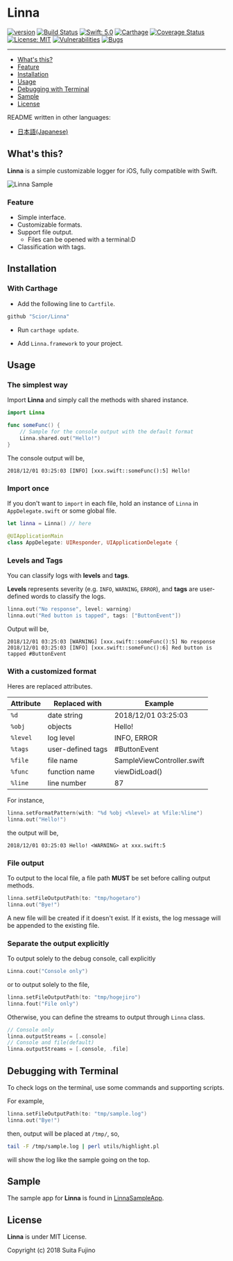 # Linna

[![version](https://img.shields.io/badge/version-0.2.1-blue.svg)](https://github.com/Scior/Linna)
[![Build Status](https://travis-ci.org/Scior/Linna.svg?branch=master)](https://travis-ci.org/Scior/Linna)
[![Swift: 5.0](https://img.shields.io/badge/Swift-5.0-green.svg)](https://swift.org/)
[![Carthage](https://img.shields.io/badge/Carthage-compatible-green.svg)](https://github.com/Carthage/Carthage)
[![Coverage Status](https://coveralls.io/repos/github/Scior/Linna/badge.svg)](https://coveralls.io/github/Scior/Linna)
[![License: MIT](https://img.shields.io/badge/License-MIT-yellow.svg)](https://opensource.org/licenses/MIT)
[![Vulnerabilities](https://sonarcloud.io/api/project_badges/measure?project=Scior_Linna&metric=vulnerabilities)](https://sonarcloud.io/api/project_badges/measure?project=Scior_Linna&metric=vulnerabilities)
[![Bugs](https://sonarcloud.io/api/project_badges/measure?project=Scior_Linna&metric=bugs)](https://sonarcloud.io/api/project_badges/measure?project=Scior_Linna&metric=bugs)

----

- [What's this?](#whats-this)
- [Feature](#feature)
- [Installation](#installation)
- [Usage](#usage)
- [Debugging with Terminal](#debugging-with-terminal)
- [Sample](#sample)
- [License](#license)

README written in other languages:

- [日本語(Japanese)](./README_ja.md)

## What's this?

**Linna** is a simple customizable logger for iOS, fully compatible with Swift.  

![Linna Sample](https://gist.githubusercontent.com/Scior/c601461a06a384e0f534b045d29b6272/raw/2b6c0ef488bf17fa38f9980ae2c77083ca795a6b/linnasample.gif)

### Feature

- Simple interface.
- Customizable formats.
- Support file output.
  - Files can be opened with a terminal:D
- Classification with tags.

## Installation

### With Carthage

- Add the following line to `Cartfile`.

```ruby
github "Scior/Linna"
```

- Run `carthage update`.

- Add `Linna.framework` to your project.

## Usage

### The simplest way

Import **Linna** and simply call the methods with shared instance.

```swift
import Linna

func someFunc() {
    // Sample for the console output with the default format
    Linna.shared.out("Hello!")
}
```

The console output will be,

```text
2018/12/01 03:25:03 [INFO] [xxx.swift::someFunc():5] Hello!
```

### Import once

If you don't want to `import` in each file, hold an instance of `Linna` in `AppDelegate.swift` or some global file.

```swift
let linna = Linna() // here

@UIApplicationMain
class AppDelegate: UIResponder, UIApplicationDelegate {
```

### Levels and Tags

You can classify logs with **levels** and **tags**.

**Levels** represents severity (e.g. `INFO`, `WARNING`, `ERROR`), and **tags** are user-defined words to classify the logs.

```swift
linna.out("No response", level: warning)
linna.out("Red button is tapped", tags: ["ButtonEvent"])
```

Output will be,

```text
2018/12/01 03:25:03 [WARNING] [xxx.swift::someFunc():5] No response
2018/12/01 03:25:03 [INFO] [xxx.swift::someFunc():6] Red button is tapped #ButtonEvent
```

### With a customized format

Heres are replaced attributes.

| Attribute | Replaced with | Example |
| -- | -- | -- |
| `%d` | date string | 2018/12/01 03:25:03 |
| `%obj` | objects | Hello! |
| `%level` | log level | INFO, ERROR |
| `%tags` | user-defined tags | #ButtonEvent |
| `%file` | file name | SampleViewController.swift |
| `%func` | function name | viewDidLoad() |
| `%line` | line number | 87 |

For instance,

```swift
linna.setFormatPattern(with: "%d %obj <%level> at %file:%line")
linna.out("Hello!")
```

the output will be,

```text
2018/12/01 03:25:03 Hello! <WARNING> at xxx.swift:5
```

### File output

To output to the local file, a file path **MUST** be set before calling output methods.

```swift
linna.setFileOutputPath(to: "tmp/hogetaro")
linna.out("Bye!")
```

A new file will be created if it doesn't exist.
If it exists, the log message will be appended to the existing file.

### Separate the output explicitly

To output solely to the debug console, call explicitly

```swift
Linna.cout("Console only")
```

or to output solely to the file,

```swift
linna.setFileOutputPath(to: "tmp/hogejiro")
linna.fout("File only")
```

Otherwise, you can define the streams to output through `Linna` class.

```swift
// Console only
linna.outputStreams = [.console]
// Console and file(default)
linna.outputStreams = [.console, .file]
```

## Debugging with Terminal

To check logs on the terminal, use some commands and supporting scripts.

For example,

```swift
linna.setFileOutputPath(to: "tmp/sample.log")
linna.out("Bye!")
```

then, output will be placed at `/tmp/`, so,

```sh
tail -F /tmp/sample.log | perl utils/highlight.pl
```

will show the log like the sample going on the top.

## Sample

The sample app for **Linna** is found in [LinnaSampleApp](https://github.com/Scior/Linna/tree/master/LinnaSampleApp).

## License

**Linna** is under MIT License.

Copyright (c) 2018 Suita Fujino  
